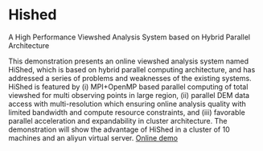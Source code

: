 # Hished
A High Performance Viewshed Analysis System based on Hybrid Parallel Architecture


This demonstration presents an online viewshed analysis system named HiShed, which is based on hybrid parallel computing architecture, and has addressed a series of problems and weaknesses of the existing systems. HiShed is featured by (i) MPI+OpenMP based parallel computing of total viewshed for multi observing points in large region, (ii) parallel DEM data access with multi-resolution which ensuring online analysis quality with limited bandwidth and compute resource constraints, and (iii) favorable parallel acceleration and expandability in cluster architecture. The demonstration will show the advantage of HiShed in a cluster of 10 machines and an aliyun virtual server.
[Online demo](http://www.higis.org.cn:8080/hished/)

